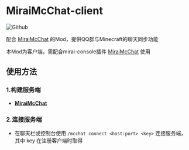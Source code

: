 # MiraiMcChat-client
![Github](https://img.shields.io/badge/Author-Prasyb-blue)  

配合 [MiraiMcChat]() 的Mod，提供QQ群与Minecraft的聊天同步功能

本Mod为客户端，需配合mirai-console插件 [MiraiMcChat]() 使用

## 使用方法

### 1.构建服务端

- **[MiraiMcChat]()**

### 2.连接服务端

- 在聊天栏或控制台使用 `/mcchat connect <host:port> <key>` 连接服务端，其中 key 在注册客户端时取得

